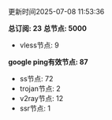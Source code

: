 更新时间2025-07-08 11:53:36

**总订阅: 23**
**总节点: 5000**
- vless节点: 9

**google ping有效节点: 87**
- ss节点: 72
- trojan节点: 2
- v2ray节点: 12
- ssr节点: 1
